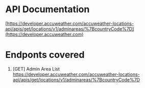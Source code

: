 # API Documentation
[https://developer.accuweather.com/accuweather-locations-api/apis/get/locations/v1/adminareas/%7BcountryCode%7D](https://developer.accuweather.com)
# Endponts covered
1. [GET] Admin Area List https://developer.accuweather.com/accuweather-locations-api/apis/get/locations/v1/adminareas/%7BcountryCode%7D

